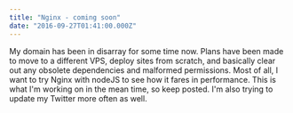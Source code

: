 ```yaml
---
title: "Nginx - coming soon"
date: "2016-09-27T01:41:00.000Z"
---
```


My domain has been in disarray for some time now. Plans have been made to move to a different VPS, deploy sites from scratch, and basically clear out any obsolete dependencies and malformed permissions. Most of all, I want to try Nginx with nodeJS to see how it fares in performance. This is what I'm working on in the mean time, so keep posted. I'm also trying to update my Twitter more often as well.